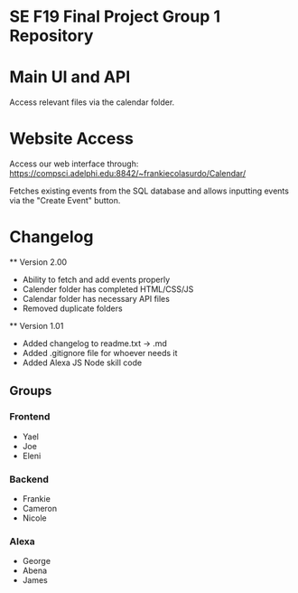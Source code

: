 # SE F19 Final Project Group 1 Repository #

# Main UI and API #
Access relevant files via the calendar folder.

# Website Access # 
Access our web interface through:
https://compsci.adelphi.edu:8842/~frankiecolasurdo/Calendar/

Fetches existing events from the SQL database and allows inputting events via the "Create Event" button.


# Changelog #
** Version 2.00
* Ability to fetch and add events properly
* Calender folder has completed HTML/CSS/JS
* Calendar folder has necessary API files 
* Removed duplicate folders

** Version 1.01
* Added changelog to readme.txt -> .md
* Added .gitignore file for whoever needs it
* Added Alexa JS Node skill code


## Groups ##

### Frontend ###
* Yael
* Joe
* Eleni

### Backend ###
* Frankie 
* Cameron 
* Nicole

### Alexa ##
* George 
* Abena 
* James
